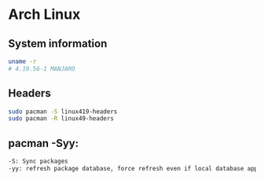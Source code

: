  
# Arch Linux

## System information

```bash
uname -r
# 4.19.56-1 MANJARO
```

## Headers

```bash
sudo pacman -S linux419-headers
sudo pacman -R linux49-headers
```

## pacman -Syy:
```bash
-S: Sync packages
-yy: refresh package database, force refresh even if local database appears up-to-date
```